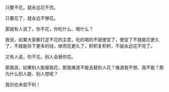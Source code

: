 只要不花，就永远花不完。

只要花了，就永远不够花。

那就有人说了，你不花，你吃什么、喝什么？

我说，如果大家都打定不花的主意，吃的喝的不就便宜了，便宜了不就能花更久了，不就能存下更多的钱，继而花更久了，积积复积积，不就永远花不完了。

又有人说，你不花，别人会替你花。

那我说，如果别人能替我花，那我难道不能去替别人花？难道我不想、我不能？那为什么别人能、别人想呢？

我剑也未尝不利！
